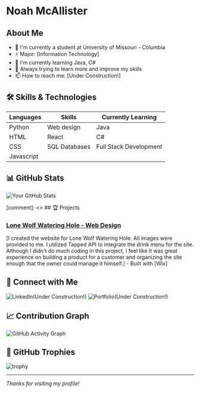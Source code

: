 # Noah McAllister

## About Me
- 🔭 I'm currently a student at University of Missouri - Columbia
- ⚡ Major: [Information Technology]
- 🌱 I'm currently learning Java, C#
- 💬 Always trying to learn more and improve my skills
- 📫 How to reach me: [Under Construction!]

## 🛠️ Skills & Technologies
| Languages       | Skills        | Currently Learning
|-----------------|---------------|---------------------
| Python          | Web design    | Java
| HTML            | React         | C#
| CSS             | SQL Databases | Full Stack Development
| Javascript      |               |

## 📊 GitHub Stats
![Your GitHub Stats](https://github-readme-stats.vercel.app/api?username=noahmcallister04&show_icons=true&theme=radical)

[comment]: <> ## 🏆 Projects
### [Lone Wolf Watering Hole - Web Design](lonewolfwateringhole.com)
[I created the website for Lone Wolf Watering Hole. All images were provided to me. I utilized Tapped API to integrate the drink menu for the site. Although I didn't do much coding in this project, I feel like it was great experience on building a product for a customer and organizing the site enough that the owner could manage it himself.] - Built with [Wix]



## 🤝 Connect with Me
![LinkedIn](https://img.shields.io/badge/LinkedIn-0077B5?style=for-the-badge&logo=linkedin&logoColor=white)(Under Construction!)
![Portfolio](https://img.shields.io/badge/Portfolio-000000?style=for-the-badge&logo=About.me&logoColor=white)(Under Construction!)

## 📈 Contribution Graph
![GitHub Activity Graph](https://activity-graph.herokuapp.com/graph?username=noahmcallister04&theme=github)

## 🎯 GitHub Trophies
![trophy](https://github-profile-trophy.vercel.app/?username=noahmcallister04&theme=onedark)

---
*Thanks for visiting my profile!*

